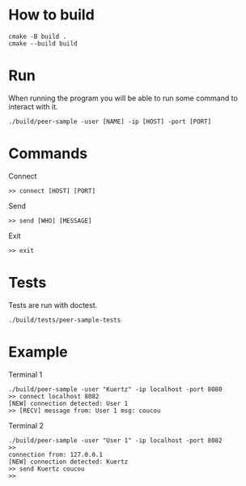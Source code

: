 # How to build

```
cmake -B build .
cmake --build build
```

# Run

When running the program you will be able to run some command to interact with it.

```
./build/peer-sample -user [NAME] -ip [HOST] -port [PORT]
```

# Commands

Connect
```
>> connect [HOST] [PORT]
```

Send
```
>> send [WHO] [MESSAGE]
```

Exit
```
>> exit
```

# Tests

Tests are run with doctest.

```
./build/tests/peer-sample-tests
```

# Example

Terminal 1

```
./build/peer-sample -user "Kuertz" -ip localhost -port 8080
>> connect localhost 8082
[NEW] connection detected: User 1
>> [RECV] message from: User 1 msg: coucou
```

Terminal 2

```
./build/peer-sample -user "User 1" -ip localhost -port 8082
>>
connection from: 127.0.0.1
[NEW] connection detected: Kuertz
>> send Kuertz coucou
>>
```
